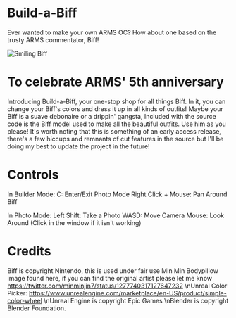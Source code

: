 # Build-a-Biff

Ever wanted to make your own ARMS OC? How about one based on the trusty ARMS commentator, Biff!

![Smiling Biff](https://user-images.githubusercontent.com/100746177/174014511-daf3f8f1-7003-4eb5-884c-0c25c306f9fa.jpg)

# To celebrate ARMS' 5th anniversary
Introducing Build-a-Biff, your one-stop shop for all things Biff. In it, you can change your Biff's colors and dress it up in all kinds of outfits! Maybe your Biff is a suave debonaire or a drippin' gangsta,
Included with the source code is the Biff model used to make all the beautiful outfits. Use him as you please!
It's worth noting that this is something of an early access release, there's a few hiccups and remnants of cut features in the source but I'll be doing my best to update the project in the future!

# Controls

In Builder Mode:
C: Enter/Exit Photo Mode
Right Click + Mouse: Pan Around Biff

In Photo Mode:
Left Shift: Take a Photo
WASD: Move Camera
Mouse: Look Around (Click in the window if it isn't working)

# Credits
Biff is copyright Nintendo, this is used under fair use
Min Min Bodypillow image found here, if you can find the original artist please let me know https://twitter.com/minminjin7/status/1277740317127647232
\nUnreal Color Picker: https://www.unrealengine.com/marketplace/en-US/product/simple-color-wheel
\nUnreal Engine is copyright Epic Games
\nBlender is copyright Blender Foundation.
